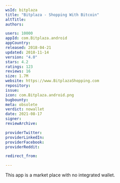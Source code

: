 ```yaml
---
wsId: bitplaza
title: "Bitplaza - Shopping With Bitcoin"
altTitle: 
authors:

users: 10000
appId: com.Bitplaza.android
appCountry: 
released: 2018-04-21
updated: 2018-11-14
version: "4.0"
stars: 4.2
ratings: 123
reviews: 16
size: 1.7M
website: https://www.BitplazaShopping.com
repository: 
issue: 
icon: com.Bitplaza.android.png
bugbounty: 
meta: obsolete
verdict: nowallet
date: 2021-08-17
signer: 
reviewArchive:

providerTwitter: 
providerLinkedIn: 
providerFacebook: 
providerReddit: 

redirect_from:

---
```


This app is a market place with no integrated wallet.
